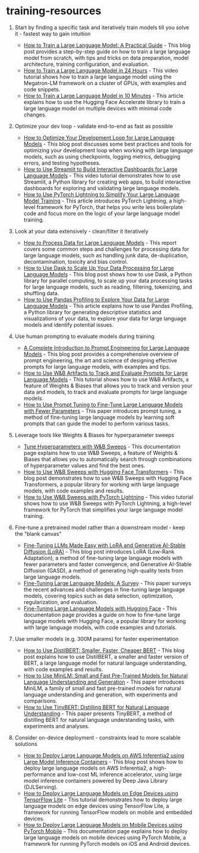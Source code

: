 # training-resources

1.  Start by finding a specific task and iteratively train models till you solve it - fastest way to gain intuition

    -   [How to Train a Large Language Model: A Practical Guide](https://dzone.com/articles/custom-training-of-large-language-models-a-compreh) - This blog post provides a step-by-step guide on how to train a large language model from scratch, with tips and tricks on data preparation, model architecture, training configuration, and evaluation.
    -   [How to Train a Large Language Model in 24 Hours](https://research.aimultiple.com/llm-fine-tuning/) - This video tutorial shows how to train a large language model using the Megatron-LM framework on a cluster of GPUs, with examples and code snippets.
    -   [How to Train a Large Language Model in 10 Minutes](https://towardsdatascience.com/how-to-use-large-language-models-llm-in-your-own-domains-b4dff2d08464) - This article explains how to use the Hugging Face Accelerate library to train a large language model on multiple devices with minimal code changes.
2.  Optimize your dev loop - validate end-to-end as fast as possible

    -   [How to Optimize Your Development Loop for Large Language Models](https://medium.com/@atmabodha/pre-training-fine-tuning-and-in-context-learning-in-large-language-models-llms-dd483707b122) - This blog post discusses some best practices and tools for optimizing your development loop when working with large language models, such as using checkpoints, logging metrics, debugging errors, and testing hypotheses.
    -   [How to Use Streamlit to Build Interactive Dashboards for Large Language Models](https://towardsdatascience.com/guiding-a-huge-language-model-lm-to-perform-specific-tasks-prompt-design-and-soft-prompts-7c45ef4794e4) - This video tutorial demonstrates how to use Streamlit, a Python library for creating web apps, to build interactive dashboards for exploring and validating large language models.
    -   [How to Use PyTorch Lightning to Simplify Your Large Language Model Training](https://rentry.org/llm-training) - This article introduces PyTorch Lightning, a high-level framework for PyTorch, that helps you write less boilerplate code and focus more on the logic of your large language model training.
3.  Look at your data extensively - clean/filter it iteratively

    -   [How to Process Data for Large Language Models](https://stackabuse.com/guide-to-fine-tuning-open-source-llms-on-custom-data/) - This report covers some common steps and challenges for processing data for large language models, such as handling junk data, de-duplication, decontamination, toxicity and bias control.
    -   [How to Use Dask to Scale Up Your Data Processing for Large Language Models](https://www.simform.com/blog/completeguide-finetuning-llm/) - This blog post shows how to use Dask, a Python library for parallel computing, to scale up your data processing tasks for large language models, such as reading, filtering, tokenizing, and shuffling data.
    -   [How to Use Pandas Profiling to Explore Your Data for Large Language Models](https://wandb.ai/wandb_gen/llm-data-processing/reports/Processing-Data-for-Large-Language-Models--VmlldzozMDg4MTM2) - This article explains how to use Pandas Profiling, a Python library for generating descriptive statistics and visualizations of your data, to explore your data for large language models and identify potential issues.
4.  Use human prompting to evaluate models during training

    -   [A Complete Introduction to Prompt Engineering for Large Language Models](https://webz.io/blog/machine-learning/structured-web-data-the-key-to-optimized-llm-preprocessing/) - This blog post provides a comprehensive overview of prompt engineering, the art and science of designing effective prompts for large language models, with examples and tips.
    -   [How to Use W&B Artifacts to Track and Evaluate Prompts for Large Language Models](https://webz.io/blog/machine-learning/optimize-llm-data-preprocessing-with-structured-historical-web-data/) - This tutorial shows how to use W&B Artifacts, a feature of Weights & Biases that allows you to track and version your data and models, to track and evaluate prompts for large language models.
    -   [How to Use Prompt Tuning to Fine-Tune Large Language Models with Fewer Parameters](https://www.mihaileric.com/posts/a-complete-introduction-to-prompt-engineering/) - This paper introduces prompt tuning, a method of fine-tuning large language models by learning soft prompts that can guide the model to perform various tasks.
5.  Leverage tools like Weights & Biases for hyperparameter sweeps

    -   [Tune Hyperparameters with W&B Sweeps](https://www.surgehq.ai/blog/how-good-is-hugging-faces-bloom-a-real-world-human-evaluation-of-language-models) - This documentation page explains how to use W&B Sweeps, a feature of Weights & Biases that allows you to automatically search through combinations of hyperparameter values and find the best ones.
    -   [How to Use W&B Sweeps with Hugging Face Transformers](https://www.analyticsvidhya.com/blog/2023/05/how-to-evaluate-a-large-language-model-llm/) - This blog post demonstrates how to use W&B Sweeps with Hugging Face Transformers, a popular library for working with large language models, with code examples and results.
    -   [How to Use W&B Sweeps with PyTorch Lightning](https://arxiv.org/abs/2301.13848) - This video tutorial shows how to use W&B Sweeps with PyTorch Lightning, a high-level framework for PyTorch that simplifies your large language model training.
6.  Fine-tune a pretrained model rather than a downstream model - keep the "blank canvas"

    -   [Fine-Tuning LLMs Made Easy with LoRA and Generative AI-Stable Diffusion (LoRA)](https://learn.microsoft.com/en-us/semantic-kernel/prompt-engineering/) - This blog post introduces LoRA (Low-Rank Adaptation), a method of fine-tuning large language models with fewer parameters and faster convergence, and Generative AI-Stable Diffusion (GASD), a method of generating high-quality texts from large language models.
    -   [Fine-Tuning Large Language Models: A Survey](https://haystack.deepset.ai/blog/beginners-guide-to-llm-prompting) - This paper surveys the recent advances and challenges in fine-tuning large language models, covering topics such as data selection, optimization, regularization, and evaluation.
    -   [Fine-Tuning Large Language Models with Hugging Face](https://hackernoon.com/using-weights-and-biases-to-perform-hyperparameter-optimization) - This documentation page provides a guide on how to fine-tune large language models with Hugging Face, a popular library for working with large language models, with code examples and tutorials.
7.  Use smaller models (e.g. 300M params) for faster experimentation

    -   [How to Use DistilBERT: Smaller, Faster, Cheaper BERT](https://docs.wandb.ai/tutorials/sweeps) - This blog post explains how to use DistilBERT, a smaller and faster version of BERT, a large language model for natural language understanding, with code examples and results.
    -   [How to Use MiniLM: Small and Fast Pre-Trained Models for Natural Language Understanding and Generation](https://wandb.ai/site/articles/running-hyperparameter-sweeps-to-pick-the-best-model-using-w-b) - This paper introduces MiniLM, a family of small and fast pre-trained models for natural language understanding and generation, with experiments and comparisons.
    -   [How to Use TinyBERT: Distilling BERT for Natural Language Understanding](https://wandb.ai/site/articles/introduction-hyperparameter-sweeps) - This paper presents TinyBERT, a method of distilling BERT for natural language understanding tasks, with experiments and analyses.
8.  Consider on-device deployment - constraints lead to more scalable solutions

    -   [How to Deploy Large Language Models on AWS Inferentia2 using Large Model Inference Containers](https://wandb.ai/wandb_fc/mlops_course/reports/Hyperparameter-Tuning-with-W-B-Sweeps--VmlldzozMjI0NzAz) - This blog post shows how to deploy large language models on AWS Inferentia2, a high-performance and low-cost ML inference accelerator, using large model inference containers powered by Deep Java Library (DJLServing).
    -   [How to Deploy Large Language Models on Edge Devices using TensorFlow Lite](https://huggingface.co/blog/trl-peft) - This tutorial demonstrates how to deploy large language models on edge devices using TensorFlow Lite, a framework for running TensorFlow models on mobile and embedded devices.
    -   [How to Deploy Large Language Models on Mobile Devices using PyTorch Mobile](https://quiq.com/blog/pretrained-language-model-training/) - This documentation page explains how to deploy large language models on mobile devices using PyTorch Mobile, a framework for running PyTorch models on iOS and Android devices.
